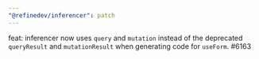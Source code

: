 ```yaml
---
"@refinedev/inferencer": patch
---
```


feat: inferencer now uses `query` and `mutation` instead of the deprecated `queryResult` and `mutationResult` when generating code for `useForm`. #6163
